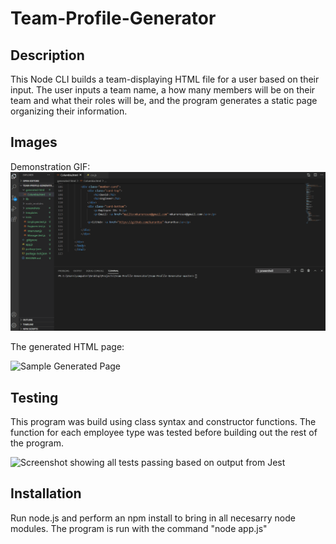 # Team-Profile-Generator

## Description 
This Node CLI builds a team-displaying HTML file for a user based on their input. The user inputs a team name, a how many members will be on their team and what their roles will be, and the program generates a static page organizing their information. 

## Images
Demonstration GIF:
![Team Profile Generator in action](https://github.com/karur0su/Team-Profile-Generator/blob/master/screenshots/demonstration-gif.gif?raw=true)

The generated HTML page:

![Sample Generated Page](screenshotfinal.PNG)

## Testing
This program was build using class syntax and constructor functions. The function for each employee type was tested before building out the rest of the program. 

![Screenshot showing all tests passing based on output from Jest](tests-passed.PNG)

## Installation 
Run node.js and perform an npm install to bring in all necesarry node modules. The program is run with the command "node app.js"
